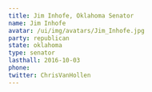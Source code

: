 ```yaml
---
title: Jim Inhofe, Oklahoma Senator
name: Jim Inhofe
avatar: /ui/img/avatars/Jim_Inhofe.jpg
party: republican
state: oklahoma
type: senator
lasthall: 2016-10-03
phone: 
twitter: ChrisVanHollen
---
```

